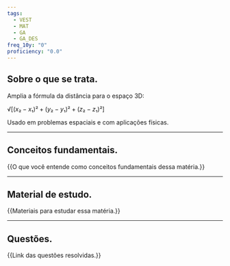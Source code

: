 ```yaml
---
tags:
  - VEST
  - MAT
  - GA
  - GA_DES
freq_10y: "0"
proficiency: "0.0"
---
```

## Sobre o que se trata.

Amplia a fórmula da distância para o espaço 3D:

$√[(x₂−x₁)² + (y₂−y₁)² + (z₂−z₁)²]$

Usado em problemas espaciais e com aplicações físicas.

--- 
## Conceitos fundamentais.

{{O que você entende como conceitos fundamentais dessa matéria.}}

---
## Material de estudo.

{{Materiais para estudar essa matéria.}}

--- 
## Questões.

{{Link das questões resolvidas.}}